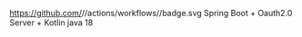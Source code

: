 https://github.com/<org>/<repo>/actions/workflows/<filename>/badge.svg
Spring Boot + Oauth2.0 Server + Kotlin java 18 
